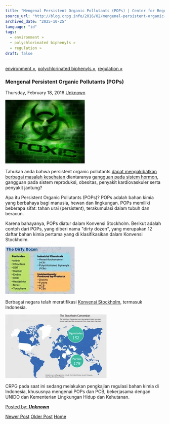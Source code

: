 ```yaml
---
title: "Mengenal Persistent Organic Pollutants (POPs) | Center for Regulation, Policy and Governance (CRPG)"
source_url: "http://blog.crpg.info/2016/02/mengenal-persistent-organic-pollutants.html"
archived_date: "2025-10-25"
language: "id"
tags:
  - environment »
  - polychlorinated biphenyls »
  - regulation »
draft: false
---
```


[environment »](http://blog.crpg.info/search/label/environment), [polychlorinated biphenyls »](http://blog.crpg.info/search/label/polychlorinated%20biphenyls), [regulation »](http://blog.crpg.info/search/label/regulation)

###  Mengenal Persistent Organic Pollutants (POPs) 

Thursday, February 18, 2016  [ Unknown ](https://www.blogger.com/profile/00655928445009738553 "author profile")

  


[](https://www.blogger.com/blogger.g?blogID=1800407982648215581)[](https://www.blogger.com/blogger.g?blogID=1800407982648215581)[](https://www.blogger.com/blogger.g?blogID=1800407982648215581)[](https://www.blogger.com/blogger.g?blogID=1800407982648215581)[](https://www.blogger.com/blogger.g?blogID=1800407982648215581)[](https://www.blogger.com/blogger.g?blogID=1800407982648215581)[](https://www.blogger.com/blogger.g?blogID=1800407982648215581)[](https://www.blogger.com/blogger.g?blogID=1800407982648215581)[](https://www.blogger.com/blogger.g?blogID=1800407982648215581)[](https://www.blogger.com/blogger.g?blogID=1800407982648215581)[](https://www.blogger.com/blogger.g?blogID=1800407982648215581)[](https://www.blogger.com/blogger.g?blogID=1800407982648215581)[![](/assets/images/asset_00052_toxic.jpg)](https://blogger.googleusercontent.com/img/b/R29vZ2xl/AVvXsEhOYgnR56kY06w08bv_QWSf6FNDSTRJVlodAF5_0yMrllkk-EKs6fRQfpe7iDQmdBkoEUCzO8EpJaqTSk-3eTt0yCGb4keEUfNvE3gy2TqoEEzBOFpSksrUnOoB338QESP6zcOL5f6WOCg/s1600/toxic.jpg)

  


  


  


  


Tahukah anda bahwa persistent organic pollutants [dapat mengakibatkan berbagai masalah kesehatan ](https://en.wikipedia.org/wiki/Persistent_organic_pollutant)diantaranya [gangguan pada sistem hormon](https://en.wikipedia.org/wiki/Endocrine_disruptor), gangguan pada sistem reproduksi, obesitas, penyakit kardiovaskuler serta penyakit jantung?

  


Apa itu Persistent Organic Pollutants (POPs)? POPs adalah bahan kimia yang berbahaya bagi manusia, hewan dan lingkungan. POPs memiliki beberapa sifat: tahan urai (persistent), terakumulasi dalam tubuh dan beracun. 

  


Karena bahayanya, POPs diatur dalam Konvensi Stockholm. Berikut adalah contoh dari POPs, yang diberi nama "dirty dozen", yang merupakan 12 daftar bahan kimia pertama yang di klasifikasikan dalam Konvensi Stockholm. 

  


[![](/assets/asset_00053_ugogej9t.bmp)](https://blogger.googleusercontent.com/img/b/R29vZ2xl/AVvXsEgwKypdQGXLkbnHEmlBuDv8SBFwaTiw9PxU3e2ATgTFCxqEA7fa3PHa1f5lYBjdPDvRkIGxh3ei56S-itC7M8oqqDe3M8WSVlK3EO1THk1hc1wkdqCUCIX6xD79pssMSAU8Z-vebMqJ1cY/s1600/ugogej9t.bmp)

  


Berbagai negara telah meratifikasi [Konvensi Stockholm](https://en.wikipedia.org/wiki/Stockholm_Convention_on_Persistent_Organic_Pollutants), termasuk Indonesia.

  


[![](/assets/asset_00054_ygop3wlj.bmp)](https://blogger.googleusercontent.com/img/b/R29vZ2xl/AVvXsEiFISqXgMoA8W7vkRBzOT3HErXRGYmNxp79raZrjttPIs2SpswrOOv3zTOPLzzpD9pkXJfE7v-LBCREmEIL1tA33GCqFRGd_Ztpg6rLcicbEnmUouRTQvlisunsErB2HZmKDiJQWDfmuxo/s1600/ygop3wlj.bmp)

  


CRPG pada saat ini sedang melakukan pengkajian regulasi bahan kimia di Indonesia, khususnya mengenai POPs dan PCB, bekerjasama dengan UNIDO dan Kementerian Lingkungan Hidup dan Kehutanan.

[ Posted by: _**Unknown**_ ](https://www.blogger.com/profile/00655928445009738553 "author profile")

[ ](https://www.blogger.com/email-post/1800407982648215581/3952621212855898061 "Email Post") [ ](https://www.blogger.com/post-edit.g?blogID=1800407982648215581&postID=3952621212855898061&from=pencil "Edit Post")

[Newer Post](http://blog.crpg.info/2016/02/about-open-government-partnership-and.html "Newer Post") [Older Post](http://blog.crpg.info/2016/02/anti-privatisation-debates-opaque-rules.html "Older Post") [Home](http://blog.crpg.info/)
